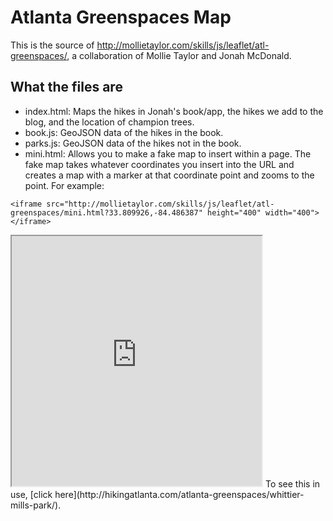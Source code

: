 Atlanta Greenspaces Map
=======================

This is the source of http://mollietaylor.com/skills/js/leaflet/atl-greenspaces/, a collaboration of Mollie Taylor and Jonah McDonald.

What the files are
------------------
* index.html: Maps the hikes in Jonah's book/app, the hikes we add to the blog, and the location of champion trees.
* book.js: GeoJSON data of the hikes in the book.
* parks.js: GeoJSON data of the hikes not in the book.
* mini.html: Allows you to make a fake map to insert within a page. The fake map takes whatever coordinates you insert into the URL and creates a map with a marker at that coordinate point and zooms to the point. For example:
```
<iframe src="http://mollietaylor.com/skills/js/leaflet/atl-greenspaces/mini.html?33.809926,-84.486387" height="400" width="400"></iframe>
```
<iframe src="http://mollietaylor.com/skills/js/leaflet/atl-greenspaces/mini.html?33.809926,-84.486387" height="400" width="400"></iframe>
To see this in use, [click here](http://hikingatlanta.com/atlanta-greenspaces/whittier-mills-park/).
